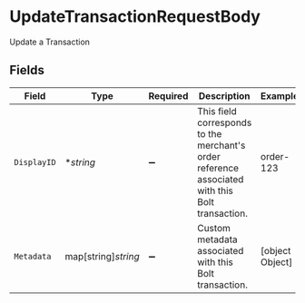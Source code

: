 # UpdateTransactionRequestBody

Update a Transaction


## Fields

| Field                                                                                           | Type                                                                                            | Required                                                                                        | Description                                                                                     | Example                                                                                         |
| ----------------------------------------------------------------------------------------------- | ----------------------------------------------------------------------------------------------- | ----------------------------------------------------------------------------------------------- | ----------------------------------------------------------------------------------------------- | ----------------------------------------------------------------------------------------------- |
| `DisplayID`                                                                                     | **string*                                                                                       | :heavy_minus_sign:                                                                              | This field corresponds to the merchant's order reference associated with this Bolt transaction. | order-123                                                                                       |
| `Metadata`                                                                                      | map[string]*string*                                                                             | :heavy_minus_sign:                                                                              | Custom metadata associated with this Bolt transaction.                                          | [object Object]                                                                                 |
